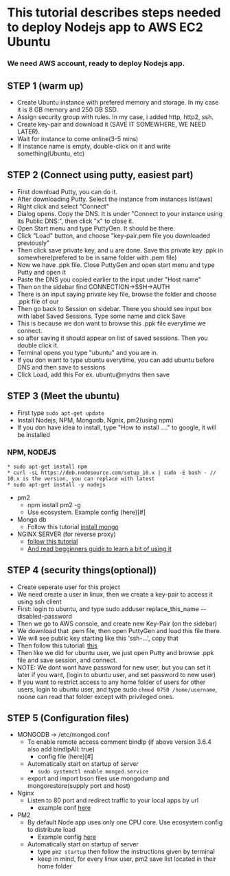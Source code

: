 # This tutorial describes steps needed to deploy Nodejs app to AWS EC2 Ubuntu

### We need AWS account, ready to deploy Nodejs app.

## STEP 1 (warm up)
  * Create Ubuntu instance with prefered memory and storage. In my case it is 8 GB memory and 250 GB SSD.
  * Assign security group with rules. In my case, i added http, http2, ssh.
  * Create key-pair and download it (SAVE IT SOMEWHERE, WE NEED LATER).
  * Wait for instance to come online(3-5 mins)
  * If instance name is empty, double-click on it and write something(Ubuntu, etc)
  
## STEP 2 (Connect using putty, easiest part)
  * First download Putty, you can do it.
  * After downloading Putty. Select the instance from instances list(aws)
  * Right click and select "Connect"
  * Dialog opens. Copy the DNS. It is under "Connect to your instance using its Public DNS:", then click "x" to close it.
  * Open Start menu and type PuttyGen. It should be there.
  * Click "Load" button, and choose "key-pair.pem file you downloaded previously"
  * Then click save private key, and u are done. Save this private key .ppk in somewhere(prefered to be in same folder with .pem file)
  * Now we have .ppk file. Close PuttyGen and open start menu and type Putty and open it
  * Paste the DNS you copied earlier to the input under "Host name"
  * Then on the sidebar find CONNECTION->SSH->AUTH
  * There is an input saying private key file, browse the folder and choose .ppk file of our
  * Then go back to Session on sidebar. There you should see input box with label Saved Sessions. Type some name and click Save
  * This is because we don want to browse this .ppk file everytime we connect.
  * so after saving it should appear on list of saved sessions. Then you double click it.
  * Terminal opens you type "ubuntu" and you are in.
  * If you don want to type ubuntu everytime, you can add ubuntu before DNS and then save to sessions
  * Click Load, add this For ex. ubuntu@mydns then save
  
## STEP 3 (Meet the ubuntu)
  * First type `sudo apt-get update`
  * Install Nodejs, NPM, Mongodb, Ngnix, pm2(using npm)
  * If you don have idea to install, type "How to install ...." to google, it will be installed
  ### NPM, NODEJS
    * sudo apt-get install npm
    * curl -sL https://deb.nodesource.com/setup_10.x | sudo -E bash - // 10.x is the version, you can replace with latest
    * sudo apt-get install -y nodejs
  * pm2
    * npm install pm2 -g
    * Use ecosystem. Example config (here)[#]
  * Mongo db
    * Follow this tutorial [install mongo](https://docs.mongodb.com/manual/tutorial/install-mongodb-on-ubuntu/)
  * NGINX SERVER (for reverse proxy)
    * [follow this tutorial](https://www.nginx.com/resources/wiki/start/topics/tutorials/install/)
    * [And read begginners guide to learn a bit of using it](https://nginx.org/en/docs/beginners_guide.html)

## STEP 4 (security things(optional))
  * Create seperate user for this project
  * We need create a user in linux, then we create a key-pair to access it using ssh client
  * First: login to ubuntu, and type sudo adduser replace_this_name --disabled-password
  * Then we go to AWS console, and create new Key-Pair (on the sidebar)
  * We download that .pem file, then open PuttyGen and load this file there.
  * We will see public key starting like this 'ssh-...', copy that
  * Then follow this tutorial: [this](https://aws.amazon.com/premiumsupport/knowledge-center/new-user-accounts-linux-instance/)
  * Then like we did for ubuntu user, we just open Putty and browse .ppk file and save session, and connect.
  * NOTE: We dont wont have password for new user, but you can set it later if you want, (login to ubuntu user, and set password to new user)
  * If you want to restrict access to any home folder of users for other users, login to ubuntu user, and type sudo 
  `chmod 0750 /home/username`, noone can read that folder except with privileged ones.
  
## STEP 5 (Configuration files)
  * MONGODB -> /etc/mongod.conf
    * To enable remote access comment bindIp (if above version 3.6.4 also add bindIpAll: true)
      * config file (here)[#]
    * Automatically start on startup of server
      * `sudo systemctl enable mongod.service`
    * export and import bson files use mongodump and mongorestore(supply port and host)
  * Nginx
    * Listen to 80 port and redirect traffic to your local apps by url
      * example conf [here](configs/nginx.conf)
  * PM2 
    * By default Node app uses only one CPU core. Use ecosystem config to distribute load
      * Example config [here](configs/ecosystem.config.js)
    * Automatically start on startup of server
      * type `pm2 startup` then follow the instructions given by terminal
      * keep in mind, for every linux user, pm2 save list located in their home folder
  
